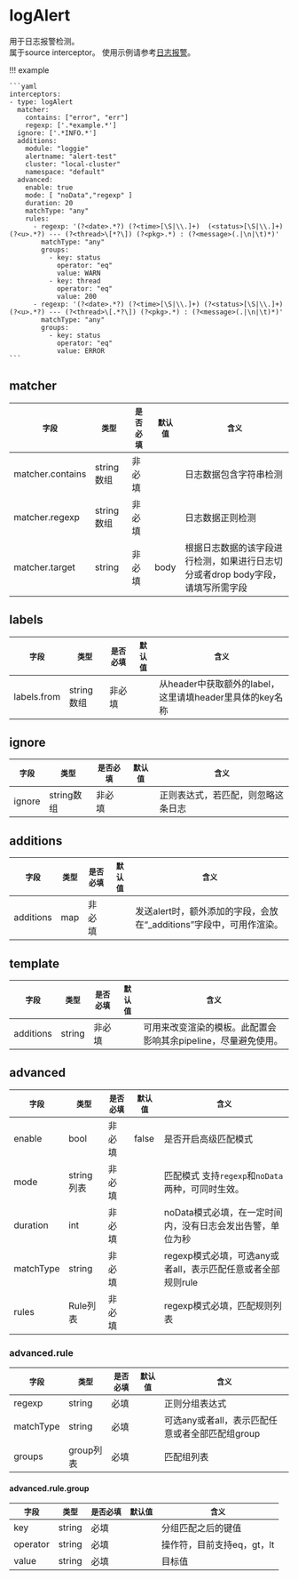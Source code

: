 # logAlert

用于日志报警检测。  
属于source interceptor。
使用示例请参考[日志报警](../../../user-guide/monitor/service-log-alarm.md)。

!!! example

    ```yaml
    interceptors:
    - type: logAlert
      matcher:
        contains: ["error", "err"]
        regexp: ['.*example.*']
      ignore: ['.*INFO.*']
      additions:
        module: "loggie"
        alertname: "alert-test"
        cluster: "local-cluster"
        namespace: "default"
      advanced:
        enable: true
        mode: [ "noData","regexp" ]
        duration: 20
        matchType: "any"
        rules:
          - regexp: '(?<date>.*?) (?<time>[\S|\\.]+)  (<status>[\S|\\.]+) (?<u>.*?) --- (?<thread>\[*?\]) (?<pkg>.*) : (?<message>(.|\n|\t)*)'
            matchType: "any"
            groups:
              - key: status
                operator: "eq"
                value: WARN
              - key: thread
                operator: "eq"
                value: 200
          - regexp: '(?<date>.*?) (?<time>[\S|\\.]+) (?<status>[\S|\\.]+) (?<u>.*?) --- (?<thread>\[.*?\]) (?<pkg>.*) : (?<message>(.|\n|\t)*)'
            matchType: "any"
            groups:
              - key: status
                operator: "eq"
                value: ERROR
    ```

## matcher

|    `字段`   |    `类型`    |  `是否必填`  |  `默认值`  |  `含义`  |
| ---------- | ----------- | ----------- | --------- | -------- |
| matcher.contains | string数组  |    非必填    |    | 日志数据包含字符串检测 |
| matcher.regexp | string数组  |    非必填    |    | 日志数据正则检测 |
| matcher.target | string  |    非必填    |  body  | 根据日志数据的该字段进行检测，如果进行日志切分或者drop body字段，请填写所需字段 |


## labels

|    `字段`   |    `类型`    |  `是否必填`  |  `默认值`  |  `含义`  |
| ---------- | ----------- | ----------- | --------- | -------- |
| labels.from | string数组  |    非必填    |    | 从header中获取额外的label，这里请填header里具体的key名称 |

## ignore

|    `字段`   |    `类型`    |  `是否必填`  |  `默认值`  |  `含义`  |
| ---------- | ----------- | ----------- | --------- | -------- |
| ignore | string数组  |    非必填    |    | 正则表达式，若匹配，则忽略这条日志 |

## additions

|    `字段`   |    `类型`    |  `是否必填`  |  `默认值`  |  `含义`  |
| ---------- | ----------- | ----------- | --------- | -------- |
| additions | map |    非必填    |    | 发送alert时，额外添加的字段，会放在“_additions”字段中，可用作渲染。 |

## template

|    `字段`   |    `类型`    |  `是否必填`  |  `默认值`  |  `含义`  |
| ---------- | ----------- | ----------- | --------- | -------- |
| additions | string |    非必填    |    | 可用来改变渲染的模板。此配置会影响其余pipeline，尽量避免使用。 |


## advanced

|    `字段`   |    `类型`    |  `是否必填`  |  `默认值`  |  `含义`  |
| ---------- | ----------- | ----------- | --------- | -------- |
| enable | bool |    非必填    |  false  | 是否开启高级匹配模式 |
| mode | string列表 |    非必填    |    | 匹配模式 支持`regexp`和`noData`两种，可同时生效。 |
| duration | int |    非必填    |    | noData模式必填，在一定时间内，没有日志会发出告警，单位为秒 |
| matchType | string |    非必填    |    | regexp模式必填，可选any或者all，表示匹配任意或者全部规则rule |
| rules | Rule列表 |    非必填    |    | regexp模式必填，匹配规则列表|

### advanced.rule

|    `字段`   |    `类型`    |  `是否必填`  |  `默认值`  |  `含义`  |
| ---------- | ----------- | ----------- | --------- | -------- |
| regexp | string |    必填    |    | 正则分组表达式 |
| matchType | string |    必填    |    | 可选any或者all，表示匹配任意或者全部匹配组group |
| groups | group列表 |    必填    |    | 匹配组列表|

#### advanced.rule.group

|    `字段`   |    `类型`    |  `是否必填`  |  `默认值`  |  `含义`  |
| ---------- | ----------- | ----------- | --------- | -------- |
| key | string |    必填    |    | 分组匹配之后的键值 |
| operator | string |    必填    |    | 操作符，目前支持eq，gt，lt |
| value | string |    必填    |    | 目标值 |

